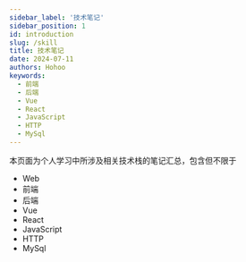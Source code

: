 ```yaml
---
sidebar_label: '技术笔记'
sidebar_position: 1
id: introduction
slug: /skill
title: 技术笔记
date: 2024-07-11
authors: Hohoo
keywords:
  - 前端
  - 后端
  - Vue
  - React
  - JavaScript
  - HTTP
  - MySql
---
```


本页面为个人学习中所涉及相关技术栈的笔记汇总，包含但不限于

- Web
- 前端
- 后端
- Vue
- React
- JavaScript
- HTTP
- MySql